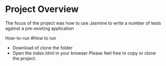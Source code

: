 # Project Overview
The focus of the project was how to use Jasmine to write a number of tests against a pre-existing application

How-to-run
#How to run
* Download of clone the folder
* Open the index.html in your browser 
Please feel free to copy or clone the project.
